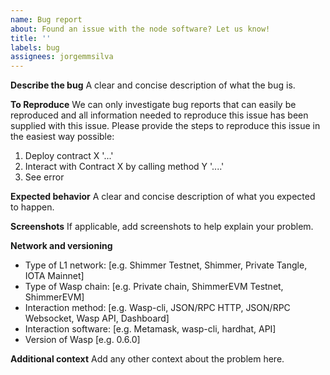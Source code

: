 ```yaml
---
name: Bug report
about: Found an issue with the node software? Let us know!
title: ''
labels: bug
assignees: jorgemmsilva
---
```


**Describe the bug**
A clear and concise description of what the bug is.

**To Reproduce**
We can only investigate bug reports that can easily be reproduced and all information needed to reproduce this issue has been supplied with this issue. Please provide the steps to reproduce this issue in the easiest way possible:

1. Deploy contract X '...'
2. Interact with Contract X by calling method Y '....'
3. See error

**Expected behavior**
A clear and concise description of what you expected to happen.

**Screenshots**
If applicable, add screenshots to help explain your problem.

**Network and versioning**
 - Type of L1 network: [e.g. Shimmer Testnet, Shimmer, Private Tangle, IOTA Mainnet]
 - Type of Wasp chain: [e.g. Private chain, ShimmerEVM Testnet, ShimmerEVM]
 - Interaction method: [e.g. Wasp-cli, JSON/RPC HTTP, JSON/RPC Websocket, Wasp API, Dashboard]
 - Interaction software: [e.g. Metamask, wasp-cli, hardhat, API]
 - Version of Wasp [e.g. 0.6.0]

**Additional context**
Add any other context about the problem here.
